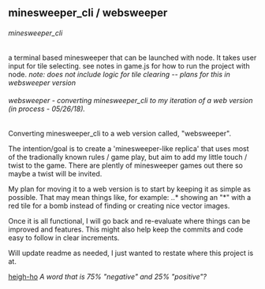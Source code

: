 ## minesweeper_cli / websweeper

###### minesweeper_cli
a terminal based minesweeper that can be launched with node. It takes user input for tile selecting. see notes in game.js for how to run the project with node.
*note: does not include logic for tile clearing -- plans for this in websweeper version*


###### websweeper - converting minesweeper_cli to my iteration of a web version (in process - 05/26/18).
Converting minesweeper_cli to a web version called, "websweeper".

The intention/goal is to create a 'minesweeper-like replica' that uses most of the tradionally known rules / game play, but aim to add my little touch / twist to the game. There are plently of minesweeper games out there so maybe a twist will be invited.

My plan for moving it to a web version is to start by keeping it as simple as possible. 
That may mean things like, for example:
..* showing an "*" with a red tile for a bomb instead of finding or creating nice vector images.

Once it is all functional, I will go back and re-evaluate where things can be improved and features. This might also help keep the commits and code easy to follow in clear increments.

Will update readme as needed, I just wanted to restate where this project is at.

[heigh-ho](https://www.merriam-webster.com/dictionary/heigh-ho)
*A word that is 75% "negative" and 25% "positive"?*
